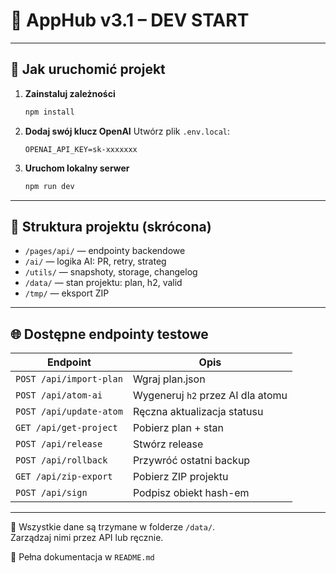 # 🧪 AppHub v3.1 – DEV START

---

## 🔧 Jak uruchomić projekt

1. **Zainstaluj zależności**
   ```bash
   npm install
   ```

2. **Dodaj swój klucz OpenAI**
   Utwórz plik `.env.local`:
   ```
   OPENAI_API_KEY=sk-xxxxxxx
   ```

3. **Uruchom lokalny serwer**
   ```bash
   npm run dev
   ```

---

## 📂 Struktura projektu (skrócona)

- `/pages/api/` — endpointy backendowe
- `/ai/` — logika AI: PR, retry, strateg
- `/utils/` — snapshoty, storage, changelog
- `/data/` — stan projektu: plan, h2, valid
- `/tmp/` — eksport ZIP

---

## 🌐 Dostępne endpointy testowe

| Endpoint | Opis |
|----------|------|
| `POST /api/import-plan` | Wgraj plan.json |
| `POST /api/atom-ai` | Wygeneruj `h2` przez AI dla atomu |
| `POST /api/update-atom` | Ręczna aktualizacja statusu |
| `GET /api/get-project` | Pobierz plan + stan |
| `POST /api/release` | Stwórz release |
| `POST /api/rollback` | Przywróć ostatni backup |
| `GET /api/zip-export` | Pobierz ZIP projektu |
| `POST /api/sign` | Podpisz obiekt hash-em |

---

📌 Wszystkie dane są trzymane w folderze `/data/`.  
Zarządzaj nimi przez API lub ręcznie.

📎 Pełna dokumentacja w `README.md`

